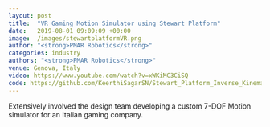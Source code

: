 ```yaml
---
layout: post
title:  "VR Gaming Motion Simulator using Stewart Platform"
date:   2019-08-01 09:09:09 +00:00
image:  /images/stewartplatformVR.png
author: "<strong>PMAR Robotics</strong>"
categories: industry
authors: "<strong>PMAR Robotics</strong>"
venue: Genova, Italy
video: https://www.youtube.com/watch?v=xWKiMC3CiSQ
code: https://github.com/KeerthiSagarSN/Stewart_Platform_Inverse_Kinematics_RSS_Architecture
---
```

Extensively involved the design team developing a custom 7-DOF Motion simulator for an Italian gaming company.

